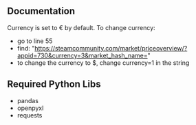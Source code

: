 ## Documentation
Currency is set to € by default.
To change currency:
- go to line 55
- find: "https://steamcommunity.com/market/priceoverview/?appid=730&currency=3&market_hash_name="
- to change the currency to $, change currency=1 in the string

## Required Python Libs
- pandas
- openpyxl
- requests

